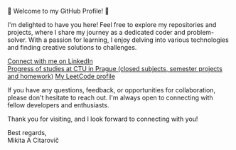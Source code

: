 👋 Welcome to my GitHub Profile! 👋

I'm delighted to have you here! Feel free to explore my repositories and projects, where I share my journey as a dedicated coder and problem-solver. With a passion for learning, I enjoy delving into various technologies and finding creative solutions to challenges.

[Connect with me on LinkedIn](https://www.linkedin.com/in/mikicit) <br>
[Progress of studies at CTU in Prague (closed subjects, semester projects and homework)](https://github.com/mikicit/ctu)
[My LeetCode profile](https://leetcode.com/u/mikicit/)

If you have any questions, feedback, or opportunities for collaboration, please don't hesitate to reach out. I'm always open to connecting with fellow developers and enthusiasts.

Thank you for visiting, and I look forward to connecting with you!

Best regards, <br>
Mikita A Citarovič
